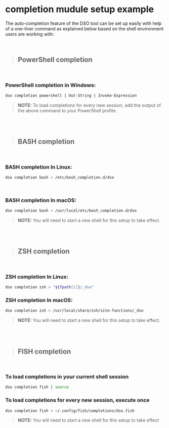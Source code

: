 # completion mudule setup example

The auto-completion feature of the DSO tool can be set up easily with help of a one-liner command as explained below based on the shell environment users are working with:

<br>

> ## PowerShell completion
<br>

### PowerShell completion in Windows:

```bash
dso completion powershell | Out-String | Invoke-Expression
```

> **NOTE:** To load completions for every new session, add the output of the above command to your PowerShell profile.
>
<br>
<br>

> ## BASH completion
<br>

### BASH completion In Linux:
```bash
dso completion bash > /etc/bash_completion.d/dso
```
<br>

### BASH completion In macOS:
```bash
dso completion bash > /usr/local/etc/bash_completion.d/dso
```

> **NOTE:** You will need to start a new shell for this setup to take effect.

<br>
<br>

> ## ZSH completion
<br>

### ZSH completion In Linux:
```bash
dso completion zsh > "${fpath[1]}/_dso"
```

### ZSH completion In macOS:
```bash
dso completion zsh > /usr/local/share/zsh/site-functions/_dso
```

> **NOTE:** You will need to start a new shell for this setup to take effect.

<br>
<br>

> ## FISH completion
<br>

### To load completions in your current shell session
```bash
dso completion fish | source
```

### To load completions for every new session, execute once
```bash
dso completion fish > ~/.config/fish/completions/dso.fish
```

> **NOTE:** You will need to start a new shell for this setup to take effect
